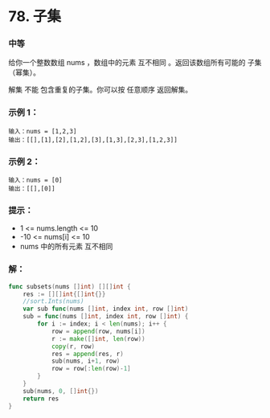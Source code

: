# 78. 子集

### 中等

给你一个整数数组 nums ，数组中的元素 互不相同 。返回该数组所有可能的
子集
（幂集）。

解集 不能 包含重复的子集。你可以按 任意顺序 返回解集。

### 示例 1：

    输入：nums = [1,2,3]
    输出：[[],[1],[2],[1,2],[3],[1,3],[2,3],[1,2,3]]

### 示例 2：

    输入：nums = [0]
    输出：[[],[0]]

### 提示：
- 1 <= nums.length <= 10
- -10 <= nums[i] <= 10
- nums 中的所有元素 互不相同

### 解：

```go
func subsets(nums []int) [][]int {
	res := [][]int{[]int{}}
	//sort.Ints(nums)
	var sub func(nums []int, index int, row []int)
	sub = func(nums []int, index int, row []int) {
		for i := index; i < len(nums); i++ {
			row = append(row, nums[i])
			r := make([]int, len(row))
			copy(r, row)
			res = append(res, r)
			sub(nums, i+1, row)
			row = row[:len(row)-1]
		}
	}
	sub(nums, 0, []int{})
	return res
}
```